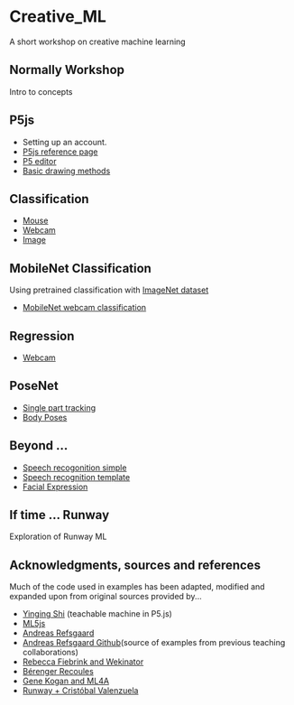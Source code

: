 # Creative_ML
A short workshop on creative machine learning 

## Normally Workshop
Intro to concepts

## P5js
- Setting up an account.
- [P5js reference page](https://p5js.org/reference/)
- [P5 editor](https://editor.p5js.org/)
- [Basic drawing methods](https://editor.p5js.org/) 

## Classification
- [Mouse](https://editor.p5js.org/j3nsykes/sketches/3i_ub__YI) 
- [Webcam](https://editor.p5js.org/j3nsykes/sketches/QX4JKTlPb)
- [Image](https://editor.p5js.org/j3nsykes/sketches/PN2bCJDXm)

## MobileNet Classification
Using pretrained classification with [ImageNet dataset](https://github.com/ml5js/ml5-library/blob/master/src/utils/IMAGENET_CLASSES.js)

- [MobileNet webcam classification](https://editor.p5js.org/j3nsykes/sketches/cv1-AG8xx)


## Regression
- [Webcam](https://editor.p5js.org/j3nsykes/sketches/rLnHnw1fD)

## PoseNet 
- [Single part tracking](https://editor.p5js.org/j3nsykes/sketches/9j_3cvV_y)
- [Body Poses](https://editor.p5js.org/j3nsykes/sketches/HeqXzN-gt  )

## Beyond ...
- [Speech recogonition simple](https://editor.p5js.org/j3nsykes/sketches/aCvqW4zgW)
- [Speech recognition template](https://editor.p5js.org/j3nsykes/sketches/QYJnctH08)
- [Facial Expression](https://editor.p5js.org/j3nsykes/sketches/_9-uYWryn)


## If time ... Runway
Exploration of Runway ML 

## Acknowledgments, sources and references 
Much of the code used in examples has been adapted, modified and expanded upon from original sources provided by...


* [Yinging Shi](https://github.com/yining1023) (teachable machine in P5.js)
* [ML5js](https://ml5js.org/)
* [Andreas Refsgaard](https://andreasrefsgaard.dk/) 
* [Andreas Refsgaard Github](https://github.com/AndreasRef/)(source of examples from previous teaching collaborations) 
* [Rebecca Fiebrink and Wekinator](http://www.wekinator.org/examples/)
* [Bérenger Recoules](https://github.com/b2renger/workshop_ml_PCD2019)
* [Gene Kogan and ML4A](https://ml4a.github.io/demos/) 
* [Runway + Cristóbal Valenzuela](https://runwayapp.ai/)


